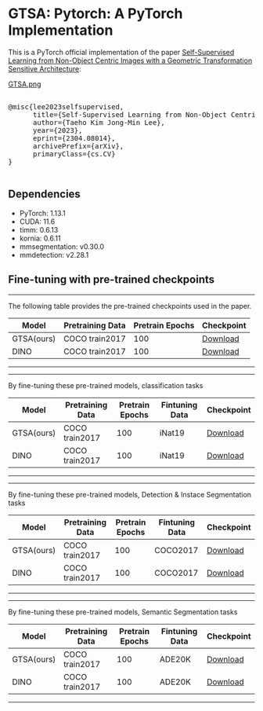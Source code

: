 # GTSA: Pytorch: A PyTorch Implementation

This is a PyTorch official implementation of the paper [Self-Supervised Learning from Non-Object Centric Images with a Geometric Transformation Sensitive Architecture](http://arxiv.org/abs/2304.08014):


[GTSA.png](https://www.icloud.com/iclouddrive/02eeSfG1NJmlHB7dzkU6gRZlQ#GTSA)



<pre>

@misc{lee2023selfsupervised,
      title={Self-Supervised Learning from Non-Object Centric Images with a Geometric Transformation Sensitive Architecture}, 
      author={Taeho Kim Jong-Min Lee},
      year={2023},
      eprint={2304.08014},
      archivePrefix={arXiv},
      primaryClass={cs.CV}
}

</pre>

## Dependencies

- PyTorch: 1.13.1
- CUDA: 11.6
- timm: 0.6.13
- kornia: 0.6.11
- mmsegmentation: v0.30.0
- mmdetection: v2.28.1

## Fine-tuning with pre-trained checkpoints
____________________________________________________________________________________________
The following table provides the pre-trained checkpoints used in the paper.

| Model | Pretraining Data | Pretrain Epochs | Checkpoint |
|-------|-----------------|----------------|------------|
| GTSA(ours) | COCO train2017 | 100 | [Download](https://example.com/checkpoint_1) |
| DINO| COCO train2017  | 100 | [Download](https://example.com/checkpoint_2) |
____________________________________________________________________________________________
____________________________________________________________________________________________
By fine-tuning these pre-trained models, classification tasks

| Model | Pretraining Data | Pretrain Epochs | Fintuning Data |  Checkpoint |
|-------|-----------------|----------------|----------------|------------|
| GTSA(ours) | COCO train2017 | 100 | iNat19 | [Download](https://example.com/checkpoint_1) |
| DINO| COCO train2017  | 100 | iNat19 |  [Download](https://example.com/checkpoint_2) |
____________________________________________________________________________________________

____________________________________________________________________________________________
By fine-tuning these pre-trained models, Detection & Instace Segmentation tasks

| Model | Pretraining Data | Pretrain Epochs | Fintuning Data |  Checkpoint |
|-------|-----------------|----------------|----------------|------------|
| GTSA(ours) | COCO train2017 | 100 | COCO2017 | [Download](https://example.com/checkpoint_1) |
| DINO| COCO train2017  | 100 | COCO2017 |  [Download](https://example.com/checkpoint_2) |
____________________________________________________________________________________________

____________________________________________________________________________________________

By fine-tuning these pre-trained models, Semantic Segmentation tasks

| Model | Pretraining Data | Pretrain Epochs | Fintuning Data |  Checkpoint |
|-------|-----------------|----------------|----------------|------------|
| GTSA(ours) | COCO train2017 | 100 | ADE20K | [Download](https://example.com/checkpoint_1) |
| DINO| COCO train2017  | 100 | ADE20K |  [Download](https://example.com/checkpoint_2) |
____________________________________________________________________________________________




